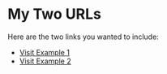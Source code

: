 <!DOCTYPE html>
<html lang="en">
<head>
    <meta charset="UTF-8">
    <meta name="viewport" content="width=device-width, initial-scale=1.0">
    <title>Two Links Page</title>
</head>
<body>
    <h1>My Two URLs</h1>
    <p>Here are the two links you wanted to include:</p>
    <ul>
        <li><a href="https://www.example1.com" target="_blank">Visit Example 1</a></li>
        <li><a href="https://www.example2.com" target="_blank">Visit Example 2</a></li>
    </ul>
</body>
</html>

